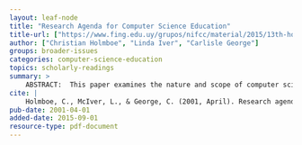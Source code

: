 ```yaml
---
layout: leaf-node
title: "Research Agenda for Computer Science Education"
title-url: ["https://www.fing.edu.uy/grupos/nifcc/material/2015/13th-holmboe.pdf"]
author: ["Christian Holmboe", "Linda Iver", "Carlisle George"]
groups: broader-issues
categories: computer-science-education
topics: scholarly-readings
summary: >
    ABSTRACT:  This paper examines the nature and scope of computer science education (CSE) research. We first distinguish CSE research from other forms of educational research, outlining its aims and identity as a research discipline. In examining the state of the art of CSE research, we attempt to categorise past research studies into general themes, reflecting the diverse contributions to CSE made over the years.  Further, we critique each category, highlighting possible benefits and limitations.  We argue that there has been a lack of reference to pedagogical theory, underlying most past research studies. This has resulted in a failure to provide teachers with "pedagogical content knowledge", critical to gaining useful insights into cognitive and educational issues surrounding learning. We conclude by providing guidelines for CSE research, stressing the need for a stronger connection to the theoretical frameworks of education-related disciplines such as pedagogy, epistemology, curriculum studies and psychology.
cite: |
    Holmboe, C., McIver, L., & George, C. (2001, April). Research agenda for computer science education. In 13th workshop of the Psychology of Programming Interest Group (Vol. 207223).
pub-date: 2001-04-01
added-date: 2015-09-01
resource-type: pdf-document
---
```

